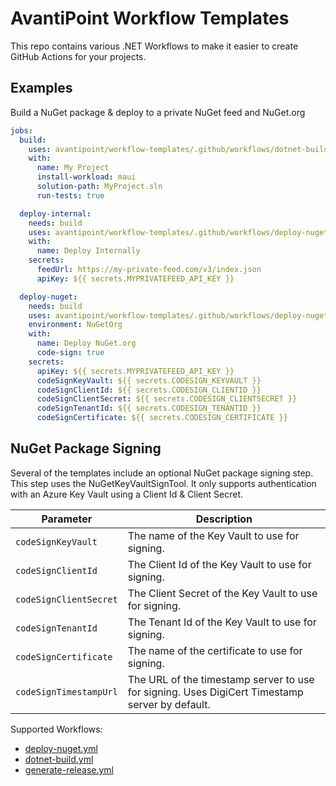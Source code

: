 # AvantiPoint Workflow Templates

This repo contains various .NET Workflows to make it easier to create GitHub Actions for your projects.

## Examples

Build a NuGet package & deploy to a private NuGet feed and NuGet.org

```yaml
jobs:
  build:
    uses: avantipoint/workflow-templates/.github/workflows/dotnet-build.yml@master
    with:
      name: My Project
      install-workload: maui
      solution-path: MyProject.sln
      run-tests: true

  deploy-internal:
    needs: build
    uses: avantipoint/workflow-templates/.github/workflows/deploy-nuget.yml@master
    with:
      name: Deploy Internally
    secrets:
      feedUrl: https://my-private-feed.com/v3/index.json
      apiKey: ${{ secrets.MYPRIVATEFEED_API_KEY }}

  deploy-nuget:
    needs: build
    uses: avantipoint/workflow-templates/.github/workflows/deploy-nuget.yml@master
    environment: NuGetOrg
    with:
      name: Deploy NuGet.org
      code-sign: true
    secrets:
      apiKey: ${{ secrets.MYPRIVATEFEED_API_KEY }}
      codeSignKeyVault: ${{ secrets.CODESIGN_KEYVAULT }}
      codeSignClientId: ${{ secrets.CODESIGN_CLIENTID }}
      codeSignClientSecret: ${{ secrets.CODESIGN_CLIENTSECRET }}
      codeSignTenantId: ${{ secrets.CODESIGN_TENANTID }}
      codeSignCertificate: ${{ secrets.CODESIGN_CERTIFICATE }}
```

## NuGet Package Signing

Several of the templates include an optional NuGet package signing step. This step uses the NuGetKeyVaultSignTool. It only supports authentication with an Azure Key Vault using a Client Id & Client Secret.

| Parameter | Description |
| --------- | ----------- |
| `codeSignKeyVault` | The name of the Key Vault to use for signing. |
| `codeSignClientId` | The Client Id of the Key Vault to use for signing. |
| `codeSignClientSecret` | The Client Secret of the Key Vault to use for signing. |
| `codeSignTenantId` | The Tenant Id of the Key Vault to use for signing. |
| `codeSignCertificate` | The name of the certificate to use for signing. |
| `codeSignTimestampUrl` | The URL of the timestamp server to use for signing. Uses DigiCert Timestamp server by default. |

Supported Workflows:
- [deploy-nuget.yml](.github/workflows/deploy-nuget.yml)
- [dotnet-build.yml](.github/workflows/dotnet-build.yml)
- [generate-release.yml](.github/workflows/generate-release.yml)